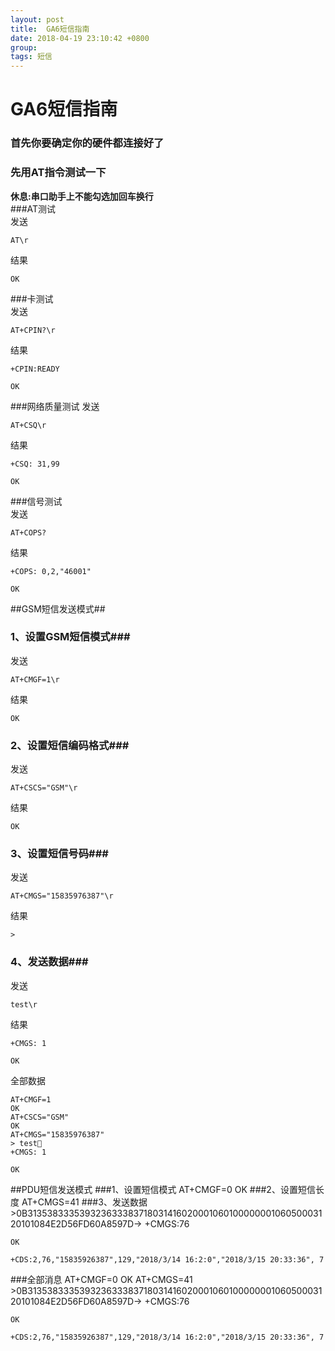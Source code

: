 ```yaml
---
layout: post
title:  GA6短信指南
date: 2018-04-19 23:10:42 +0800
group:   
tags: 短信 
---
```

# GA6短信指南
### 首先你要确定你的硬件都连接好了
### 先用AT指令测试一下
**休息:串口助手上不能勾选加回车换行**  
###AT测试  
发送  

	AT\r
结果   

	OK 
###卡测试  
发送

	AT+CPIN?\r
结果 

	+CPIN:READY  

	OK  
###网络质量测试 
发送  

	AT+CSQ\r
结果  
 
	+CSQ: 31,99  

	OK  
###信号测试  
发送  

	AT+COPS?  
结果  

	+COPS: 0,2,"46001"  

	OK  
##GSM短信发送模式##

### 1、设置GSM短信模式###
发送  

	AT+CMGF=1\r
结果  

	OK
### 2、设置短信编码格式###
发送  
  
	AT+CSCS="GSM"\r
结果  

	OK
### 3、设置短信号码###
发送  

	AT+CMGS="15835976387"\r
结果  

	>
### 4、发送数据###
发送  

	test\r
结果  

	+CMGS: 1
  
	OK  
全部数据  

	AT+CMGF=1  
	OK  
	AT+CSCS="GSM"  
	OK  
	AT+CMGS="15835976387"  
	> test  
	+CMGS: 1  
  
	OK
##PDU短信发送模式
###1、设置短信模式
	AT+CMGF=0
	OK
###2、设置短信长度
	AT+CMGS=41
###3、发送数据
	>0B31353833353932363338371803141602000106010000000106050003120101084E2D56FD60A8597D→
	+CMGS:76

	OK

	+CDS:2,76,"15835926387",129,"2018/3/14 16:2:0","2018/3/15 20:33:36", 7
###全部消息
	AT+CMGF=0
	OK
	AT+CMGS=41
	>0B31353833353932363338371803141602000106010000000106050003120101084E2D56FD60A8597D→
	+CMGS:76

	OK

	+CDS:2,76,"15835926387",129,"2018/3/14 16:2:0","2018/3/15 20:33:36", 7